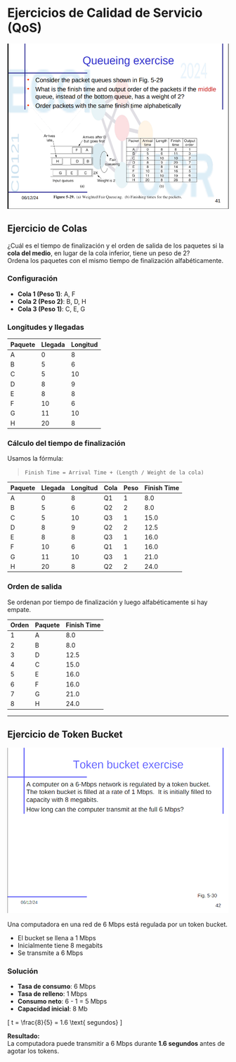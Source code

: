 # Ejercicios de Calidad de Servicio (QoS)

![Semana11](../Images/Semana11/1.png)

## Ejercicio de Colas

¿Cuál es el tiempo de finalización y el orden de salida de los paquetes si la **cola del medio**, en lugar de la cola inferior, tiene un peso de 2?  
Ordena los paquetes con el mismo tiempo de finalización alfabéticamente.

### Configuración

- **Cola 1 (Peso 1)**: A, F  
- **Cola 2 (Peso 2)**: B, D, H  
- **Cola 3 (Peso 1)**: C, E, G  

### Longitudes y llegadas

| Paquete | Llegada | Longitud |
|---------|---------|----------|
| A       | 0       | 8        |
| B       | 5       | 6        |
| C       | 5       | 10       |
| D       | 8       | 9        |
| E       | 8       | 8        |
| F       | 10      | 6        |
| G       | 11      | 10       |
| H       | 20      | 8        |

### Cálculo del tiempo de finalización

Usamos la fórmula:

> `Finish Time = Arrival Time + (Length / Weight de la cola)`

| Paquete | Llegada | Longitud | Cola | Peso | Finish Time |
|---------|---------|----------|------|------|--------------|
| A       | 0       | 8        | Q1   | 1    | 8.0          |
| B       | 5       | 6        | Q2   | 2    | 8.0          |
| C       | 5       | 10       | Q3   | 1    | 15.0         |
| D       | 8       | 9        | Q2   | 2    | 12.5         |
| E       | 8       | 8        | Q3   | 1    | 16.0         |
| F       | 10      | 6        | Q1   | 1    | 16.0         |
| G       | 11      | 10       | Q3   | 1    | 21.0         |
| H       | 20      | 8        | Q2   | 2    | 24.0         |

### Orden de salida

Se ordenan por tiempo de finalización y luego alfabéticamente si hay empate.

| Orden | Paquete | Finish Time |
|-------|---------|--------------|
| 1     | A       | 8.0          |
| 2     | B       | 8.0          |
| 3     | D       | 12.5         |
| 4     | C       | 15.0         |
| 5     | E       | 16.0         |
| 6     | F       | 16.0         |
| 7     | G       | 21.0         |
| 8     | H       | 24.0         |

---

## Ejercicio de Token Bucket

![Semana11](../Images/Semana11/2.png)

Una computadora en una red de 6 Mbps está regulada por un token bucket.  

- El bucket se llena a 1 Mbps  
- Inicialmente tiene 8 megabits  
- Se transmite a 6 Mbps

### Solución

- **Tasa de consumo**: 6 Mbps  
- **Tasa de relleno**: 1 Mbps  
- **Consumo neto**: 6 - 1 = 5 Mbps  
- **Capacidad inicial**: 8 Mb

\[
t = \frac{8}{5} = 1.6 \text{ segundos}
\]

**Resultado:**  
La computadora puede transmitir a 6 Mbps durante **1.6 segundos** antes de agotar los tokens.
